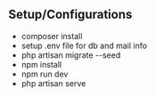 Setup/Configurations
-----------------------------
- composer install
- setup .env file for db and mail info
- php artisan migrate --seed
- npm install
- npm run dev
- php artisan serve
